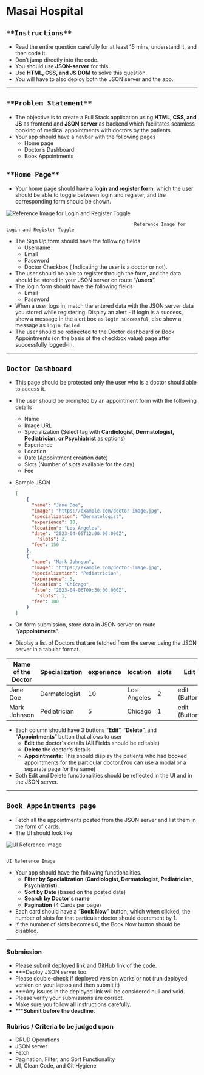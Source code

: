 # Masai Hospital

## `**Instructions**`

- Read the entire question carefully for at least 15 mins, understand it, and then code it.
- Don’t jump directly into the code.
- You should use **JSON-server** for this.
- Use **HTML, CSS, and JS DOM** to solve this question.
- You will have to also deploy both the JSON server and the app.

---

## `**Problem Statement**`

- The objective is to create a Full Stack application using **HTML, CSS, and JS** as frontend and **JSON server** as backend which facilitates seamless booking of medical appointments with doctors by the patients.
- Your app should have a navbar with the following pages
    - Home page
    - Doctor’s Dashboard
    - Book Appointments

## `**Home Page**`

- Your home page should have a **login and register form**, which the user should be able to toggle between login and register, and the corresponding form should be shown.

![                                                   Reference Image for Login and Register Toggle](https://s3-us-west-2.amazonaws.com/secure.notion-static.com/9e7341f3-c012-46c8-934c-a4784559e8bf/Login_Signup.png)

                                                   Reference Image for Login and Register Toggle

- The Sign Up form should have the following fields
    - Username
    - Email
    - Password
    - Doctor Checkbox ( Indicating the user is a doctor or not).
- The user should be able to register through the form, and the data should be stored in your JSON server on route “**/users**”.
- The login form should have the following fields
    - Email
    - Password
- When a user logs in, match the entered data with the JSON server data you stored while registering. Display an alert - if login is a success, show a message in the alert box as `login successful`, else show a message as `login failed`
- The user should be redirected to the Doctor dashboard or Book Appointments (on the basis of the checkbox value) page after successfully logged-in.

---

## **`Doctor Dashboard`**

- This page should be protected only the user who is a doctor should able to access it.
- The user should be prompted by an appointment form with the following details
    - Name
    - Image URL
    - Specialization (Select tag with **Cardiologist, Dermatologist, Pediatrician, or Psychiatrist** as options)
    - Experience
    - Location
    - Date (Appointment creation date)
    - Slots (Number of slots available for the day)
    - Fee
- Sample JSON
    
    ```json
    [
    	{
    	  "name": "Jane Doe",
    	  "image": "https://example.com/doctor-image.jpg",
    	  "specialization": "Dermatologist",
    	  "experience": 10,
    	  "location": "Los Angeles",
    	  "date": "2023-04-05T12:00:00.000Z",
    		"slots": 2,
    	  "fee": 150
    	},
    	{
    	  "name": "Mark Johnson",
    	  "image": "https://example.com/doctor-image.jpg",
    	  "specialization": "Pediatrician",
    	  "experience": 5,
    	  "location": "Chicago",
    	  "date": "2023-04-06T09:30:00.000Z",
    		"slots": 1,
    	  "fee": 100
    	}
    ]
    ```
    

- On form submission, store data in JSON server on route “**/appointments**”.
- Display a list of Doctors that are fetched from the server using the JSON server in a tabular format.

| Name of the Doctor | Specialization | experience | location | slots | Edit  | Delete | Appointments |
| --- | --- | --- | --- | --- | --- | --- | --- |
| Jane Doe | Dermatologist | 10 | Los Angeles | 2 | edit (Button) | Delete(Button) | Appointments(Button) |
| Mark Johnson | Pediatrician | 5 | Chicago | 1 | edit (Button) | Delete (Button) | Appointments(Button) |
- Each column should have 3 buttons “**Edit**”, “**Delete**”, and “**Appointments**” button that allows to user
    - **Edit** the doctor's details (All Fields should be editable)
    - **Delete** the doctor's details
    - **Appointments**: This should display the patients who had booked appointments for the particular doctor.(You can use a modal or a separate page for the same)
- Both Edit and Delete functionalities should be reflected in the UI and in the JSON server.

---

## **`Book Appointments page`**

- Fetch all the appointments posted from the JSON server and list them in the form of cards.
- The UI should look like

![                                                                             UI Reference Image](https://s3-us-west-2.amazonaws.com/secure.notion-static.com/f3dddd88-5054-43fc-a28b-d1d2105ca525/Masai_Hospital.png)

                                                                             UI Reference Image

- Your app should have the following functionalities.
    - **Filter by Specialization** (**Cardiologist, Dermatologist, Pediatrician, Psychiatrist**).
    - **Sort by Date** (based on the posted date)
    - **Search by Doctor's name**
    - **Pagination** (4 Cards per page)
- Each card should have a “**Book Now**” button, which when clicked, the number of slots for that particular doctor should decrement by 1.
- If the number of slots becomes 0, the Book Now button should be disabled.

---

### Submission

- Please submit deployed link and GitHub link of the code.
- ***Deploy JSON server too.
- Please double-check if deployed version works or not (run deployed version on your laptop and then submit it)
- ***Any issues in the deployed link will be considered null and void.
- Please verify your submissions are correct.
- Make sure you follow all instructions carefully.
- *****Submit before the deadline.**

### Rubrics / Criteria to be judged upon

- CRUD Operations
- JSON server
- Fetch
- Pagination, Filter, and Sort Functionality
- UI, Clean Code, and Git Hygiene